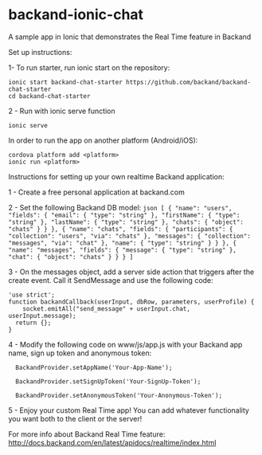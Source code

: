 # backand-ionic-chat
A sample app in Ionic that demonstrates the Real Time feature in Backand

Set up instructions:

1- To run starter, run ionic start on the repository:

    ionic start backand-chat-starter https://github.com/backand/backand-chat-starter
    cd backand-chat-starter

2 - Run with ionic serve function

    ionic serve
	
In order to run the app on another platform (Android/iOS):

	cordova platform add <platform>
	ionic run <platform>

Instructions for setting up your own realtime Backand application:

1 - Create a free personal application at backand.com

2 - Set the following Backand DB model:
    ```json
    [
      {
        "name": "users",
        "fields": {
          "email": {
            "type": "string"
          },
          "firstName": {
            "type": "string"
          },
          "lastName": {
            "type": "string"
          },
          "chats": {
            "object": "chats"
          }
        }
      },
      {
        "name": "chats",
        "fields": {
          "participants": {
            "collection": "users",
            "via": "chats"
          },
          "messages": {
            "collection": "messages",
            "via": "chat"
          },
          "name": {
            "type": "string"
          }
        }
      },
      {
        "name": "messages",
        "fields": {
          "message": {
            "type": "string"
          },
          "chat": {
            "object": "chats"
          }
        }
      }
    ]```
	
3 - On the messages object, add a server side action that triggers after the create event. Call it SendMessage and use the following code:

    'use strict';
    function backandCallback(userInput, dbRow, parameters, userProfile) {
        socket.emitAll("send_message" + userInput.chat, userInput.message);
      return {};
    }
	
4 - Modify the following code on www/js/app.js with your Backand app name, sign up token and anonymous token:

      BackandProvider.setAppName('Your-App-Name');
      
      BackandProvider.setSignUpToken('Your-SignUp-Token');
      
      BackandProvider.setAnonymousToken('Your-Anonymous-Token');
	
5 - Enjoy your custom Real Time app! You can add whatever functionality you want both to the client or the server!

For more info about Backand Real Time feature:
http://docs.backand.com/en/latest/apidocs/realtime/index.html
